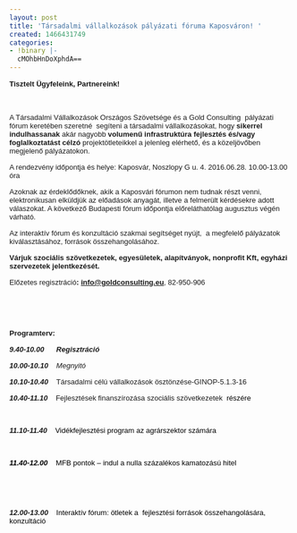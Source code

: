 ```yaml
---
layout: post
title: 'Társadalmi vállalkozások pályázati fóruma Kaposváron! '
created: 1466431749
categories:
- !binary |-
  cMOhbHnDoXphdA==
---
```

<p class="MsoNormal"><span style="font-family: arial, helvetica, sans-serif; font-size: small;"><strong>Tisztelt Ügyfeleink, Partnereink!</strong></span></p><p class="MsoNormal">&nbsp;</p><p><span style="font-family: arial, helvetica, sans-serif; font-size: small;">A Társadalmi Vállalkozások Országos Szövetsége és a Gold Consulting&nbsp; pályázati fórum keretében szeretné &nbsp;segíteni a társadalmi vállalkozásokat, hogy <strong>sikerrel indulhassanak </strong>akár nagyobb <strong>volumenű infrastruktúra fejlesztés és/vagy foglalkoztatást célzó</strong> projektötleteikkel a jelenleg elérhető, és a közeljövőben megjelenő pályázatokon.</span></p><p><span style="font-family: arial, helvetica, sans-serif; font-size: small;">A rendezvény időpontja és helye: Kaposvár, Noszlopy G u. 4. 2016.06.28. 10.00-13.00 óra</span></p><p><span style="font-family: arial, helvetica, sans-serif; font-size: small;">Azoknak az érdeklődőknek, akik a Kaposvári fórumon nem tudnak részt venni, elektronikusan elküldjük az előadások anyagát, illetve a felmerült kérdésekre adott válaszokat. A következő Budapesti fórum időpontja előreláthatólag augusztus végén várható.</span></p><p><span style="font-family: arial, helvetica, sans-serif; font-size: small;">Az interaktív fórum és konzultáció szakmai segítséget nyújt, &nbsp;a megfelelő pályázatok kiválasztásához, források összehangolásához.</span></p><p class="MsoNormal"><span style="font-family: arial, helvetica, sans-serif; font-size: small;"><strong>Várjuk szociális szövetkezetek, egyesületek, alapítványok, nonprofit Kft, egyházi szervezetek jelentkezését.</strong></span></p><p class="MsoNormal"><span style="font-size: small; font-family: arial, helvetica, sans-serif;">Előzetes regisztráció<strong>: <a href="mailto:info@goldconsulting.eu">info@goldconsulting.eu</a></strong>, 82-950-906<strong>&nbsp;&nbsp;&nbsp;&nbsp;&nbsp;&nbsp;&nbsp;&nbsp;&nbsp;&nbsp;</strong></span></p><p class="MsoNormal">&nbsp;</p><p class="MsoNormal">&nbsp;</p><p class="MsoNormal"><span style="font-family: arial, helvetica, sans-serif; font-size: small;"><strong>Programterv:</strong></span></p><p><span style="font-family: arial, helvetica, sans-serif; font-size: small;"><em><strong>9.40-10.00&nbsp;&nbsp;&nbsp;&nbsp;&nbsp; Regisztráció</strong></em><em><strong><span style="font-style: normal; mso-bidi-font-style: italic;"></span></strong></em></span></p><p><span style="font-family: arial, helvetica, sans-serif; font-size: small;"><em><strong>10.00-10.10&nbsp;&nbsp;&nbsp; </strong>Megnyitó </em><em><strong><span style="font-style: normal; mso-bidi-font-style: italic;"></span></strong></em></span></p><p><span style="font-family: arial, helvetica, sans-serif; font-size: small;"><em><strong>10.10-10.40&nbsp;&nbsp;&nbsp; </strong></em>Társadalmi célú vállalkozások ösztönzése-GINOP-5.1.3-16</span></p><p class="Default"><span style="font-family: arial, helvetica, sans-serif; font-size: small;"><em><strong>10.40-11.10</strong></em><strong>&nbsp;&nbsp;&nbsp; </strong>Fejlesztések finanszírozása szociális szövetkezetek <span style="color: windowtext;">&nbsp;részére </span></span></p><p class="Default"><span style="font-size: small; color: windowtext; font-family: arial, helvetica, sans-serif;">&nbsp;</span></p><p class="Default"><span style="font-family: arial, helvetica, sans-serif; font-size: small;"><em><strong>11.10-11.40</strong></em><strong>&nbsp;&nbsp;&nbsp; </strong><span style="color: windowtext;">Vidékfejlesztési program az agrárszektor számára</span></span></p><p class="Default"><span style="font-family: arial, helvetica, sans-serif; font-size: small;"><strong><span style="color: windowtext;">&nbsp;</span></strong></span></p><p class="Default"><span style="font-family: arial, helvetica, sans-serif; font-size: small;"><em><strong><span style="color: windowtext; mso-fareast-language: HU;">11.40-12.00</span>&nbsp;&nbsp;&nbsp; </strong></em><span style="color: windowtext;">MFB pontok – indul a nulla százalékos kamatozású hitel</span></span></p><p class="Default"><span style="font-size: small; color: windowtext; font-family: arial, helvetica, sans-serif;">&nbsp;</span></p><p class="MsoNormal">&nbsp;</p><p class="Default"><span style="font-family: arial, helvetica, sans-serif; font-size: small;"><em><strong>12.00-13.00</strong></em><span style="color: windowtext;">&nbsp;&nbsp;&nbsp; Interaktív fórum: ötletek a&nbsp; fejlesztési források összehangolására, konzultáció</span></span></p><p class="MsoNormal">&nbsp;</p><p class="MsoNormal"><em><br></em></p>
